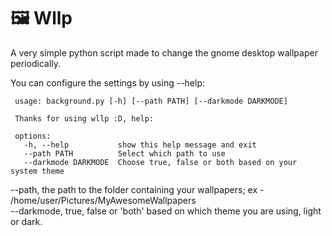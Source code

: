 # 🖼️ Wllp

A very simple python script made to change the gnome desktop wallpaper periodically.

You can configure the settings by using --help:

     usage: background.py [-h] [--path PATH] [--darkmode DARKMODE]

     Thanks for using wllp :D, help:

     options:
       -h, --help           show this help message and exit
       --path PATH          Select which path to use
       --darkmode DARKMODE  Choose true, false or both based on your system theme

--path, the path to the folder containing your wallpapers; ex - /home/user/Pictures/MyAwesomeWallpapers <br>
--darkmode, true, false or 'both' based on which theme you are using, light or dark.
